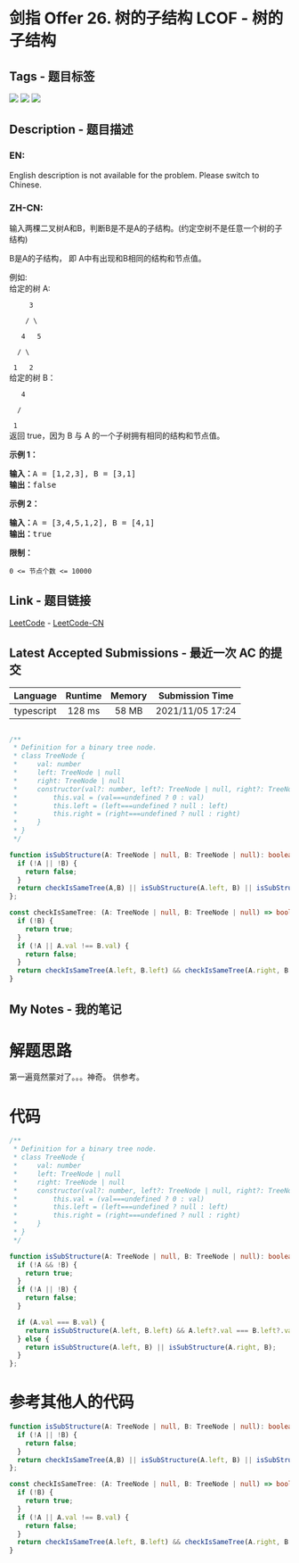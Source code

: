 
# 剑指 Offer 26. 树的子结构  LCOF - 树的子结构

## Tags - 题目标签

 <img src="https://img.shields.io/badge/Tree-树-blue.svg">   <img src="https://img.shields.io/badge/Depth-First Search-深度优先搜索-blue.svg">   <img src="https://img.shields.io/badge/Binary Tree-二叉树-blue.svg">  


## Description - 题目描述

### EN:
English description is not available for the problem. Please switch to Chinese.

### ZH-CN:
<p>输入两棵二叉树A和B，判断B是不是A的子结构。(约定空树不是任意一个树的子结构)</p>

<p>B是A的子结构， 即 A中有出现和B相同的结构和节点值。</p>

<p>例如:<br>
给定的树 A:</p>

<p><code>&nbsp; &nbsp; &nbsp;3<br>
&nbsp; &nbsp; / \<br>
&nbsp; &nbsp;4 &nbsp; 5<br>
&nbsp; / \<br>
&nbsp;1 &nbsp; 2</code><br>
给定的树 B：</p>

<p><code>&nbsp; &nbsp;4&nbsp;<br>
&nbsp; /<br>
&nbsp;1</code><br>
返回 true，因为 B 与 A 的一个子树拥有相同的结构和节点值。</p>

<p><strong>示例 1：</strong></p>

<pre><strong>输入：</strong>A = [1,2,3], B = [3,1]
<strong>输出：</strong>false
</pre>

<p><strong>示例 2：</strong></p>

<pre><strong>输入：</strong>A = [3,4,5,1,2], B = [4,1]
<strong>输出：</strong>true</pre>

<p><strong>限制：</strong></p>

<p><code>0 &lt;= 节点个数 &lt;= 10000</code></p>



## Link - 题目链接

[LeetCode](https://leetcode.com/problems/shu-de-zi-jie-gou-lcof/description/)  -  [LeetCode-CN](https://leetcode-cn.com/problems/shu-de-zi-jie-gou-lcof/description/)
## Latest Accepted Submissions - 最近一次 AC 的提交


| Language | Runtime | Memory | Submission Time |
|:---:|:---:|:---:|:---:|
| typescript  | 128 ms | 58 MB | 2021/11/05 17:24 |

```typescript

/**
 * Definition for a binary tree node.
 * class TreeNode {
 *     val: number
 *     left: TreeNode | null
 *     right: TreeNode | null
 *     constructor(val?: number, left?: TreeNode | null, right?: TreeNode | null) {
 *         this.val = (val===undefined ? 0 : val)
 *         this.left = (left===undefined ? null : left)
 *         this.right = (right===undefined ? null : right)
 *     }
 * }
 */

function isSubStructure(A: TreeNode | null, B: TreeNode | null): boolean {
  if (!A || !B) {
    return false;
  }
  return checkIsSameTree(A,B) || isSubStructure(A.left, B) || isSubStructure(A.right, B);
};

const checkIsSameTree: (A: TreeNode | null, B: TreeNode | null) => boolean = (A, B) => {
  if (!B) {
    return true;
  }
  if (!A || A.val !== B.val) {
    return false;
  }
  return checkIsSameTree(A.left, B.left) && checkIsSameTree(A.right, B.right);
}


```
## My Notes - 我的笔记


# 解题思路
第一遍竟然蒙对了。。。神奇。
供参考。

# 代码
```typescript
/**
 * Definition for a binary tree node.
 * class TreeNode {
 *     val: number
 *     left: TreeNode | null
 *     right: TreeNode | null
 *     constructor(val?: number, left?: TreeNode | null, right?: TreeNode | null) {
 *         this.val = (val===undefined ? 0 : val)
 *         this.left = (left===undefined ? null : left)
 *         this.right = (right===undefined ? null : right)
 *     }
 * }
 */

function isSubStructure(A: TreeNode | null, B: TreeNode | null): boolean {
  if (!A && !B) {
    return true;
  }
  if (!A || !B) {
    return false;
  }

  if (A.val === B.val) {
    return isSubStructure(A.left, B.left) && A.left?.val === B.left?.val && isSubStructure(A.right, B.right) && A.right?.val === B.right?.val || isSubStructure(A.left, B.left) && A.left?.val === B.left?.val && !B.right || isSubStructure(A.right, B.right) && A.right?.val === B.right?.val && !B.left || isSubStructure(A.left, B) || isSubStructure(A.right, B);
  } else {
    return isSubStructure(A.left, B) || isSubStructure(A.right, B);
  }
};
```

# 参考其他人的代码
```typescript
function isSubStructure(A: TreeNode | null, B: TreeNode | null): boolean {
  if (!A || !B) {
    return false;
  }
  return checkIsSameTree(A,B) || isSubStructure(A.left, B) || isSubStructure(A.right, B);
};

const checkIsSameTree: (A: TreeNode | null, B: TreeNode | null) => boolean = (A, B) => {
  if (!B) {
    return true;
  }
  if (!A || A.val !== B.val) {
    return false;
  }
  return checkIsSameTree(A.left, B.left) && checkIsSameTree(A.right, B.right);
}
```

